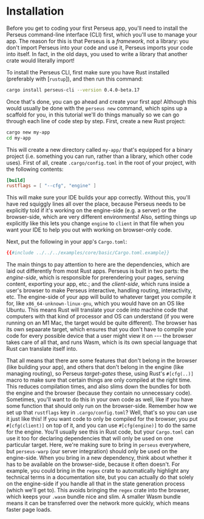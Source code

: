 # Installation

Before you get to coding your first Perseus app, you'll need to install the Perseus command-line interface (CLI) first, which you'll use to manage your app. The reason for this is that Perseus is a *framework*, not a library: you don't import Perseus into your code and use it, Perseus imports your code into itself. In fact, in the old days, you used to write a library that another crate would literally import!

To install the Perseus CLI, first make sure you have Rust installed (preferably with [`rustup`]), and then run this command:

```sh
cargo install perseus-cli --version 0.4.0-beta.17
```

Once that's done, you can go ahead and create your first app! Although this would usually be done with the `perseus new` command, which spins up a scaffold for you, in this tutorial we'll do things manually so we can go through each line of code step by step. First, create a new Rust project:

```sh
cargo new my-app
cd my-app
```

This will create a new directory called `my-app/` that's equipped for a binary project (i.e. something you can run, rather than a library, which other code uses). First of all, create `.cargo/config.toml` in the root of your project, with the following contents:

```toml
[build]
rustflags = [ "--cfg", "engine" ]
```

This will make sure your IDE builds your app correctly. Without this, you'll have red squiggly lines all over the place, because Perseus needs to be explicitly told if it's working on the engine-side (e.g. a server) or the browser-side, which are very different environments! Also, setting things up explicitly like this lets you change `engine` to `client` in that file when you want your IDE to help you out with working on browser-only code. 

Next, put the following in your app's `Cargo.toml`:

```toml
{{#include ../../../examples/core/basic/Cargo.toml.example}}
```

The main things to pay attention to here are the dependencies, which are laid out differently from most Rust apps. Perseus is built in two parts: the *engine-side*, which is responsible for prerendering your pages, serving content, exporting your app, etc.; and the *client-side*, which runs inside a user's browser to make Perseus interactive, handling routing, interactivity, etc. The engine-side of your app will build to whatever target you compile it for, like `x86_64-unknown-linux-gnu`, which you would have on an OS like Ubuntu. This means Rust will translate your code into machine code that computers with that kind of processor and OS can understand (if you were running on an M1 Mac, the target would be quite different). The browser has its own sepaarate target, which ensures that you don't have to compile your code for every possible device that a user might view it on --- the browser takes care of all that, and runs Wasm, which is its own special language that Rust can translate itself into.

That all means that there are some features that don't belong in the browser (like building your app), and others that don't belong in the engine (like managing routing), so Perseus *target-gates* these, using Rust's `#[cfg(..)]` macro to make sure that certain things are only compiled at the right time. This reduces compilation times, and also slims down the bundles for both the engine and the browser (because they contain no unnecessary code). Sometimes, you'll want to do this in your own code as well, like if you have some function that should only run on the browser-side. Remember how we set up that `rustflags` key in `.cargo/config.toml`? Well, that's so you can use it just like this! If you want code to only be compiled for the browser, you put `#[cfg(client)]` on top of it, and you can use `#[cfg(engine)]` to do the same for the engine. You'll usually see this in Rust code, but your `Cargo.toml` can use it too for declaring dependencies that will only be used on one particular target. Here, we're making sure to bring in `perseus` everywhere, but `perseus-warp` (our server integration) should only be used on the engine-side. When you bring in a new dependency, think about whether it has to be available on the browser-side, because it often doesn't. For example, you could bring in the `regex` crate to automatically highlight any technical terms in a documentation site, but you can actually do that solely on the engine-side if you handle all that in the state generation process (which we'll get to). This avoids bringing the `regex` crate into the browser, which keeps your `.wasm` bundle nice and slim. A smaller Wasm bundle means it can be transferred over the network more quickly, which means faster page loads.

